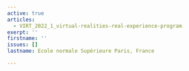 ```yaml
---
active: true
articles:
  - VIRT_2022_1_virtual-realities-real-experience-program
exerpt: ''
firstname: ''
issues: []
lastname: Ecole normale Supérieure Paris, France

---
```

